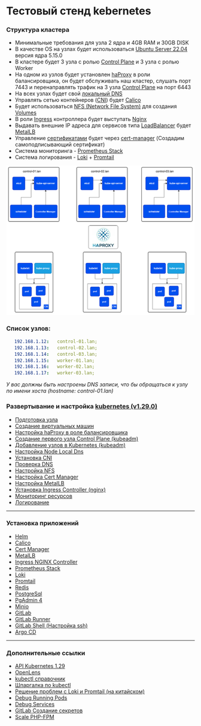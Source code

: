 # Тестовый стенд kebernetes

### Структура кластера
* Минимальные требования для узла 2 ядра и 4GB RAM и 30GB DISK
* В качестве OS на узлах будет использоваться [Ubuntu Server 22.04](https://ubuntu.com/download/server) версия ядра 5.15.0 
* В кластере будет 3 узла с ролью [Control Plane](https://kubernetes.io/docs/concepts/overview/components/#control-plane-components) и 3 узла с ролью Worker
* На одном из узлов будет установлен [haProxy](https://www.haproxy.com/blog/haproxy-configuration-basics-load-balance-your-servers) в роли балансировщика, он будет обслуживать наш кластер, слушать порт 7443
и перенаправлять трафик на 3 узла [Control Plane](https://kubernetes.io/docs/concepts/overview/components/#control-plane-components) на порт 6443
* На всех узлах будет свой [локальный DNS](https://kubernetes.io/docs/tasks/administer-cluster/nodelocaldns/)
* Управлять сетью контейнеров ([CNI](https://github.com/containernetworking/cni?tab=readme-ov-file)) будет [Calico](https://www.tigera.io/tigera-products/calico/)
* Будет использоваться [NFS (Network File System)](https://ubuntu.com/server/docs/service-nfs) для создания [Volumes](https://kubernetes.io/docs/concepts/storage/volumes/)
* В роли [Ingress](https://kubernetes.io/docs/concepts/services-networking/ingress/) контроллера будет выступать [Nginx](https://kubernetes.github.io/ingress-nginx/)
* Выдавать внешние IP адреса для сервисов типа [LoadBalancer](https://kubernetes.io/docs/tasks/access-application-cluster/create-external-load-balancer/) будет [MetalLB](https://metallb.org/)
* Управление [сертификатами](https://kubernetes.io/docs/tasks/administer-cluster/certificates/) будет через [cert-manager](https://cert-manager.io/docs/) (Создадим самоподписывающий сертификат)
* Система мониторинга - [Prometheus Stack](https://artifacthub.io/packages/helm/prometheus-community/kube-prometheus-stack)
* Система логирования - [Loki](https://grafana.com/docs/loki/latest/) + [Promtail](https://grafana.com/docs/loki/latest/send-data/promtail/)

![cluster.png](./doc/img/cluster.png)

### Список узлов:

```yaml
   192.168.1.12:   control-01.lan;
   192.168.1.13:   control-02.lan;
   192.168.1.14:   control-03.lan;
   192.168.1.15:   worker-01.lan;
   192.168.1.16:   worker-02.lan;
   192.168.1.17:   worker-03.lan;
```

*У вас должны быть настроены DNS записи, что бы обращаться к узлу по имени хоста (hostname: control-01.lan)*

### Развертывание и настройка [kubernetes (v1.29.0)](https://kubernetes.io/blog/2023/12/13/kubernetes-v1-29-release/)

* [Подготовка узла](./doc/00-preparing-machine/README.md)
* [Создание виртуальных машин](./doc/01-create-vm-machine/README.md)
* [Настройка haProxy в роле балансировщика](./doc/02-haProxy/README.md)
* [Создание первого узла Control Plane (kubeadm)](./doc/03-first-control-plane/README.md)
* [Добавление узлов в Kubernetes (kubeadm)](./doc/04-add-node/README.md)
* [Настройка Node Local Dns](./doc/05-node-local-dns/README.md)
* [Установка CNI](./doc/06-calico/README.md)
* [Проверка DNS](./doc/07-check-dns/README.md)
* [Настройка NFS](./doc/08-nfs/README.md)
* [Настройка Cert Manager](./doc/09-cert-manager/README.md)
* [Настройка MetalLB](./doc/10-metal-lb/README.md)
* [Установка Ingress Controller (nginx)](./doc/install-ingress-nginx-controller/README.md)
* [Мониторинг ресурсов](./doc/11-monitoring/README.md)
* [Логирование](./doc/12-logi/README.md)

---

### Установка приложений

* [Helm](./doc/install-helm/README.md)
* [Calico](./doc/06-calico/README.md)
* [Cert Manager](./doc/install-cert-namager/README.md)
* [MetalLB](./doc/install-metal-lb/README.md)
* [Ingress NGINX Controller](./doc/install-ingress-nginx-controller/README.md)
* [Prometheus Stack](./doc/install-prometheus-stack/README.md)
* [Loki](./doc/install-loki/README.md)
* [Promtail](./doc/install-promtail/README.md)
* [Redis](./doc/install-redis/README.md)
* [PostgreSql](./doc/install-postgresql/README.md)
* [PgAdmin 4](./doc/install-pgAdmin4/README.md)
* [Minio](./doc/install-minio/README.md)
* [GitLab](./doc/install-gitlab/README.md)
* [GitLab Runner](./doc/install-gitlab-runner/README.md)
* [GitLab Shell (Настройка ssh)](./doc/install-gitlab-shell/README.md)
* [Argo CD](./doc/install-argo-cd/README.md)

---

### Дополнительные ссылки
* [API Kubernetes 1.29](https://kubernetes.io/docs/reference/generated/kubernetes-api/v1.29/)
* [OpenLens](https://github.com/MuhammedKalkan/OpenLens/releases?ysclid=lrnfe9guk2158344056)
* [kubectl справочник](https://kubernetes.io/docs/reference/kubectl/generated/)
* [Шпаргалка по kubectl](https://kubernetes.io/ru/docs/reference/kubectl/cheatsheet/)
* [Решение проблем с Loki и Promtail (на китайском)](https://www.jianshu.com/p/6b24340c2cf1)
* [Debug Running Pods](https://kubernetes.io/docs/tasks/debug/debug-application/debug-running-pod/)
* [Debug Services](https://kubernetes.io/docs/tasks/debug/debug-application/debug-service/)
* [GitLab Создание секретов](https://docs.gitlab.com/charts/installation/secrets#initial-root-password)
* [Scale PHP-FPM](https://kamrul.dev/scale-php-fpm-on-kubernetes-with-keda/)
